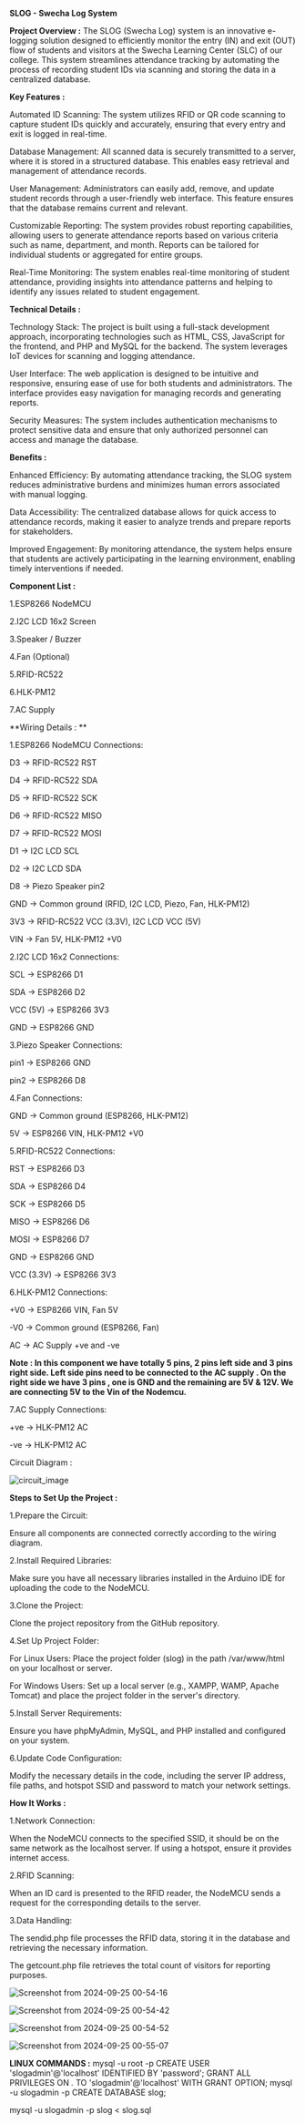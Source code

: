 **SLOG - Swecha Log System**

**Project Overview :**
The SLOG (Swecha Log) system is an innovative e-logging solution designed to efficiently monitor the entry (IN) and exit (OUT) flow of students and visitors at the Swecha Learning Center (SLC) of our college. This system streamlines attendance tracking by automating the process of recording student IDs via scanning and storing the data in a centralized database.

**Key Features :**

  Automated ID Scanning: The system utilizes RFID or QR code scanning to capture student IDs quickly and accurately, ensuring that every entry and exit is logged in real-time.
  
  Database Management: All scanned data is securely transmitted to a server, where it is stored in a structured database. This enables easy retrieval and management of attendance records.
  
  User Management: Administrators can easily add, remove, and update student records through a user-friendly web interface. This feature ensures that the database remains current and relevant.
  
  Customizable Reporting: The system provides robust reporting capabilities, allowing users to generate attendance reports based on various criteria such as name, department, and month. Reports can be tailored for individual students or aggregated for entire groups.
  
  Real-Time Monitoring: The system enables real-time monitoring of student attendance, providing insights into attendance patterns and helping to identify any issues related to student engagement.
  
**Technical Details :**

  Technology Stack: The project is built using a full-stack development approach, incorporating technologies such as HTML, CSS, JavaScript for the frontend, and PHP and MySQL for the backend. The system leverages IoT devices for scanning and logging attendance.
  
  User Interface: The web application is designed to be intuitive and responsive, ensuring ease of use for both students and administrators. The interface provides easy navigation for managing records and generating reports.
  
  Security Measures: The system includes authentication mechanisms to protect sensitive data and ensure that only authorized personnel can access and manage the database.
  
**Benefits :**

  Enhanced Efficiency: By automating attendance tracking, the SLOG system reduces administrative burdens and minimizes human errors associated with manual logging.
  
  Data Accessibility: The centralized database allows for quick access to attendance records, making it easier to analyze trends and prepare reports for stakeholders.
  
  Improved Engagement: By monitoring attendance, the system helps ensure that students are actively participating in the learning environment, enabling timely interventions if needed.
  
**Component List :**

1.ESP8266 NodeMCU

2.I2C LCD 16x2 Screen

3.Speaker / Buzzer

4.Fan (Optional)

5.RFID-RC522

6.HLK-PM12

7.AC Supply

**Wiring Details : **

1.ESP8266 NodeMCU Connections:

  D3 → RFID-RC522 RST
  
  D4 → RFID-RC522 SDA
  
  D5 → RFID-RC522 SCK
  
  D6 → RFID-RC522 MISO
  
  D7 → RFID-RC522 MOSI
  
  D1 → I2C LCD SCL
  
  D2 → I2C LCD SDA
  
  D8 → Piezo Speaker pin2
  
  GND → Common ground (RFID, I2C LCD, Piezo, Fan, HLK-PM12)
  
  3V3 → RFID-RC522 VCC (3.3V), I2C LCD VCC (5V)
  
  VIN → Fan 5V, HLK-PM12 +V0
  
2.I2C LCD 16x2 Connections:

  SCL → ESP8266 D1

  SDA → ESP8266 D2
  
  VCC (5V) → ESP8266 3V3
  
  GND → ESP8266 GND
  
3.Piezo Speaker Connections:

  pin1 → ESP8266 GND
  
  pin2 → ESP8266 D8
  
4.Fan Connections:

  GND → Common ground (ESP8266, HLK-PM12)
  
  5V → ESP8266 VIN, HLK-PM12 +V0
  
5.RFID-RC522 Connections:

  RST → ESP8266 D3
  
  SDA → ESP8266 D4
  
  SCK → ESP8266 D5
  
  MISO → ESP8266 D6
  
  MOSI → ESP8266 D7
  
  GND → ESP8266 GND
  
  VCC (3.3V) → ESP8266 3V3
  
6.HLK-PM12 Connections:

  +V0 → ESP8266 VIN, Fan 5V
  
  -V0 → Common ground (ESP8266, Fan)
  
  AC → AC Supply +ve and -ve
  
**Note : In this component we have totally 5 pins, 2 pins left side and 3 pins right side. Left side pins need to be connected to the AC supply . On the right side we have 3 pins , one is GND and the remaining are 5V & 12V. We are connecting 5V to the Vin of the Nodemcu.**

7.AC Supply Connections:

+ve → HLK-PM12 AC

-ve → HLK-PM12 AC

Circuit Diagram : 

![circuit_image](https://github.com/user-attachments/assets/dbabc9ab-5725-4596-a897-40a84cbc9e84)

**Steps to Set Up the Project :**

1.Prepare the Circuit:

  Ensure all components are connected correctly according to the wiring diagram.
  
2.Install Required Libraries:

  Make sure you have all necessary libraries installed in the Arduino IDE for uploading the code to the NodeMCU.
  
3.Clone the Project:

  Clone the project repository from the GitHub repository.
  
4.Set Up Project Folder:

  For Linux Users: Place the project folder (slog) in the path /var/www/html on your localhost or server.
  
  For Windows Users: Set up a local server (e.g., XAMPP, WAMP, Apache Tomcat) and place the project folder in the server's directory.
  
5.Install Server Requirements:

  Ensure you have phpMyAdmin, MySQL, and PHP installed and configured on your system.
  
6.Update Code Configuration:

  Modify the necessary details in the code, including the server IP address, file paths, and hotspot SSID and password to match your network settings.
  
**How It Works :** 

1.Network Connection:

  When the NodeMCU connects to the specified SSID, it should be on the same network as the localhost server. If using a hotspot, ensure it provides internet access.
  
2.RFID Scanning:

  When an ID card is presented to the RFID reader, the NodeMCU sends a request for the corresponding details to the server.
  
3.Data Handling:

  The sendid.php file processes the RFID data, storing it in the database and retrieving the necessary information.
  
  The getcount.php file retrieves the total count of visitors for reporting purposes.
  

![Screenshot from 2024-09-25 00-54-16](https://github.com/user-attachments/assets/70bce792-9595-4756-b8e1-e0e2ef4f6160)

![Screenshot from 2024-09-25 00-54-42](https://github.com/user-attachments/assets/483c5661-66ad-450a-8385-e37d286fd76c)

![Screenshot from 2024-09-25 00-54-52](https://github.com/user-attachments/assets/b408ec88-d9ef-416b-80d7-46e18a7733ce)

![Screenshot from 2024-09-25 00-55-07](https://github.com/user-attachments/assets/3830c233-4023-4b64-8a4b-05bb95fc1b3f)


**LINUX COMMANDS :** 
mysql -u root -p
CREATE USER 'slogadmin'@'localhost' IDENTIFIED BY 'password';
GRANT ALL PRIVILEGES ON *.* TO 'slogadmin'@'localhost' WITH GRANT OPTION;
mysql -u slogadmin -p
CREATE DATABASE slog;


mysql -u slogadmin -p slog < slog.sql 
